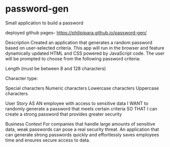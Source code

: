 # password-gen

Small application to build a password

deployed github pages- https://philipipara.github.io/password-gen/

Description
Created an application that generates a random password based on user-selected criteria. This app will run in the browser and feature dynamically updated HTML and CSS powered by JavaScript code.
The user will be prompted to choose from the following password criteria:


Length (must be between 8 and 128 characters)

Character type:

Special characters
Numeric characters
Lowercase characters
Uppercase characters




User Story
AS AN employee with access to sensitive data
I WANT to randomly generate a password that meets certain criteria
SO THAT I can create a strong password that provides greater security

Business Context
For companies that handle large amounts of sensitive data, weak passwords can pose a real security threat. An application that can generate strong passwords quickly and effortlessly saves employees time and ensures secure access to data.

